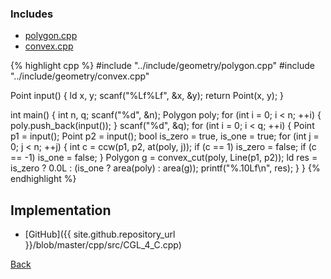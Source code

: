 ### Includes

- [polygon.cpp](../include/geometry/polygon)
- [convex.cpp](../include/geometry/convex)

{% highlight cpp %}
#include "../include/geometry/polygon.cpp"
#include "../include/geometry/convex.cpp"

Point input() {
  ld x, y;
  scanf("%Lf%Lf", &x, &y);
  return Point(x, y);
}

int main() {
  int n, q;
  scanf("%d", &n);
  Polygon poly;
  for (int i = 0; i < n; ++i) {
    poly.push_back(input());
  }
  scanf("%d", &q);
  for (int i = 0; i < q; ++i) {
    Point p1 = input();
    Point p2 = input();
    bool is_zero = true, is_one = true;
    for (int j = 0; j < n; ++j) {
      int c = ccw(p1, p2, at(poly, j));
      if (c == 1) is_zero = false;
      if (c == -1) is_one = false;
    }
    Polygon g = convex_cut(poly, Line(p1, p2));
    ld res = is_zero ? 0.0L : (is_one ? area(poly) : area(g));
    printf("%.10Lf\n", res);
  }
}
{% endhighlight %}

## Implementation

- [GitHub]({{ site.github.repository_url }}/blob/master/cpp/src/CGL_4_C.cpp)

[Back](..)
